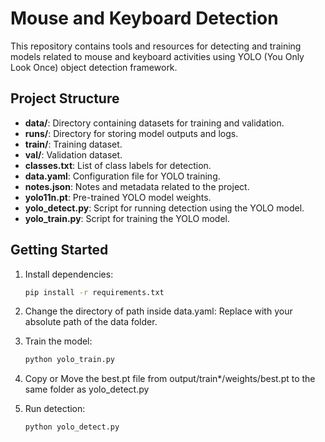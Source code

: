 # Mouse and Keyboard Detection

This repository contains tools and resources for detecting and training models related to mouse and keyboard activities using YOLO (You Only Look Once) object detection framework.

## Project Structure

- **data/**: Directory containing datasets for training and validation.
- **runs/**: Directory for storing model outputs and logs.
- **train/**: Training dataset.
- **val/**: Validation dataset.
- **classes.txt**: List of class labels for detection.
- **data.yaml**: Configuration file for YOLO training.
- **notes.json**: Notes and metadata related to the project.
- **yolo11n.pt**: Pre-trained YOLO model weights.
- **yolo_detect.py**: Script for running detection using the YOLO model.
- **yolo_train.py**: Script for training the YOLO model.

## Getting Started

1. Install dependencies:

   ```bash
   pip install -r requirements.txt
   ```

2. Change the directory of path inside data.yaml:
   Replace with your absolute path of the data folder.

3. Train the model:

   ```bash
   python yolo_train.py
   ```

4. Copy or Move the best.pt file from output/train*/weights/best.pt to the same folder as yolo_detect.py

5. Run detection:

   ```bash
   python yolo_detect.py
   ```
